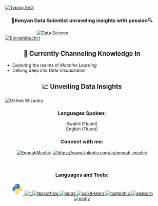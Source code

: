   <a href="https://git.io/typing-svg"><img src="https://readme-typing-svg.herokuapp.com?font=Fira+Code&size=37&duration=2800&pause=2000&center=true&vCenter=true&width=920&lines=Hey%2C+I'm+Emmah+Welcome+to+my+Profile!" alt="Typing SVG" /></a>

  <h3 align="center">🚀Kenyan Data Scientist unraveling insights with passion🔍</h3>

  <img align="right" alt="Data Science" width="400" src="https://media1.giphy.com/media/mCRJDo24UvJMA/giphy.gif?cid=ecf05e47a3agyz6il9xh8k5gby5vfi9s49t6h5ruynh3nk6n&rid=giphy.gif" />

  <p align="left"> <a href="https://twitter.com/_spicenjokii" target="blank"><img src="https://img.shields.io/twitter/follow/EmmahMuchiri?logo=twitter&style=for-the-badge" alt="EmmahMuchiri" /></a> </p>

  <h2 align="center">🌱 Currently Channeling Knowledge In</h2>

  <ul>
    <li>Exploring the realms of <em>Machine Learning</em></li>
    <li>Delving deep into <em>Data Visualization</em></li>
  </ul>

  <h2 align="center">📈 Unveiling Data Insights</h2>

  <img src="https://github-readme-stats.vercel.app/api?username=emmamuchiri&show_icons=true&count_private=true&hide=contribs,prs" alt="GitHub Wizardry">

  <br>

  <h3 align="center">Languages Spoken:</h3>

<p align="center">
  Swahili (Fluent)
  <br>
  English (Fluent)
</p>

  <h3 align="center">Connect with me:</h3>

  <p align="center">
    <a href="https://twitter.com/_spicenjokii" target="blank"><img align="center" src="https://raw.githubusercontent.com/rahuldkjain/github-profile-readme-generator/master/src/images/icons/Social/twitter.svg" alt="EmmahMuchiri" height="30" width="40" /></a>
    <a href="https://www.linkedin.com/in/emmah-njoki-ba9648276/" target="blank"><img align="center" src="https://raw.githubusercontent.com/rahuldkjain/github-profile-readme-generator/master/src/images/icons/Social/linked-in-alt.svg" alt="https://www.linkedin.com/in/emmah-muchiri" height="30" width="40" /></a>
  </p>

  <br>

  <h3 align="center">Languages and Tools:</h3>

  <p align="center">
    <a href="https://www.python.org" target="_blank" rel="noreferrer"> <img src="https://raw.githubusercontent.com/devicons/devicon/master/icons/python/python-original.svg" alt="python" width="40" height="40"/> </a>
    <a href="https://www.r-project.org/" target="_blank" rel="noreferrer"> <img src="https://www.vectorlogo.zone/logos/r-project/r-project-icon.svg" alt="r" width="40" height="40"/> </a>
    <a href="https://www.tensorflow.org" target="_blank" rel="noreferrer"> <img src="https://www.vectorlogo.zone/logos/tensorflow/tensorflow-icon.svg" alt="tensorflow" width="40" height="40"/> </a>
    <a href="https://keras.io/" target="_blank" rel="noreferrer"> <img src="https://www.vectorlogo.zone/logos/keras/keras-icon.svg" alt="keras" width="40" height="40"/> </a>
    <a href="https://scikit-learn.org/" target="_blank" rel="noreferrer"> <img src="https://upload.wikimedia.org/wikipedia/commons/0/05/Scikit_learn_logo_small.svg" alt="scikit-learn" width="40" height="40"/> </a>
    <a href="https://matplotlib.org/" target="_blank" rel="noreferrer"> <img src="https://upload.wikimedia.org/wikipedia/commons/8/84/Matplotlib_icon.svg" alt="matplotlib" width="40" height="40"/> </a>
    <a href="https://seaborn.pydata.org/" target="_blank" rel="noreferrer"> <img src="https://seaborn.pydata.org/_static/logo-wide-lightbg.svg" alt="seaborn" width="40" height="40"/> </a>
    <a href="https://plotly.com/" target="_blank" rel="noreferrer"> <img src="https://upload.wikimedia.org/wikipedia/commons/3/37/Plotly-logo-01-square.png" alt="plotly" width="40" height="40"/> </a>
  </p>
</body>
</html>
